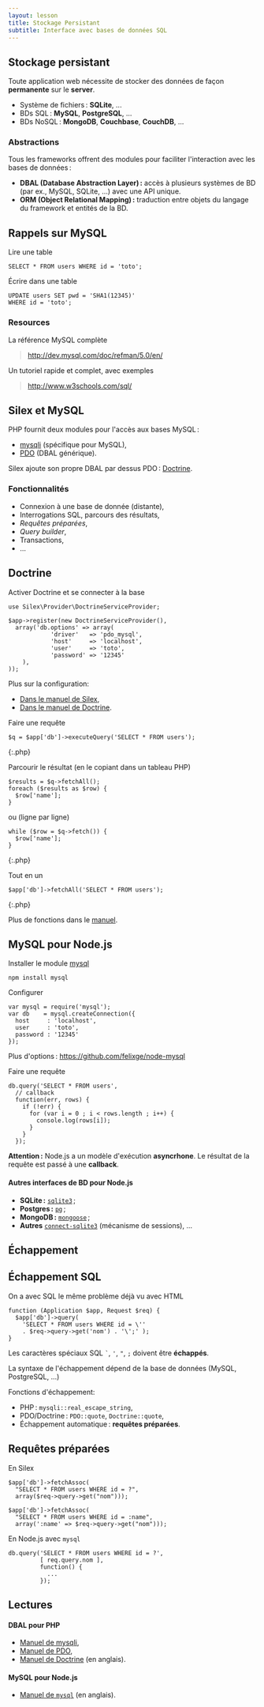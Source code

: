 ```yaml
---
layout: lesson
title: Stockage Persistant
subtitle: Interface avec bases de données SQL
---
```


<section>

## Stockage persistant

Toute application web nécessite de stocker des données de façon
**permanente** sur le **server**.

- Système de fichiers : **SQLite**, ...
- BDs SQL : **MySQL**, **PostgreSQL**, ...
- BDs NoSQL : **MongoDB**, **Couchbase**, **CouchDB**, ...

### Abstractions

Tous les frameworks offrent des modules pour faciliter l'interaction
avec les bases de données :

- **DBAL (Database Abstraction Layer) :** accès à plusieurs systèmes
  de BD (par ex., MySQL, SQLite, ...)  avec une API unique.
- **ORM (Object Relational Mapping) :** traduction entre objets du
  langage du framework et entités de la BD.

</section>
<section>

## Rappels sur MySQL

Lire une table

~~~
SELECT * FROM users WHERE id = 'toto';
~~~

Écrire dans une table

~~~
UPDATE users SET pwd = 'SHA1(12345)'
WHERE id = 'toto';
~~~

### Resources

La référence MySQL complète

> <http://dev.mysql.com/doc/refman/5.0/en/>

Un tutoriel rapide et complet, avec exemples

> <http://www.w3schools.com/sql/>

</section>
<section>

## Silex et MySQL

PHP fournit deux modules pour l'accès aux bases MySQL :

- [mysqli](http://www.php.net/manual/book.mysqli.php) (spécifique pour MySQL),
- [PDO](http://www.php.net/manual/book.pdo.php) (DBAL générique).

Silex ajoute son propre DBAL par dessus PDO :
[Doctrine](http://www.doctrine-project.org/projects/dbal.html).

### Fonctionnalités

- Connexion à une base de donnée (distante),
- Interrogations SQL, parcours des résultats,
- *Requêtes préparées*,
- *Query builder*,
- Transactions,
- ...

</section>
<section>

## Doctrine

Activer Doctrine et se connecter à la base

~~~
use Silex\Provider\DoctrineServiceProvider;

$app->register(new DoctrineServiceProvider(),
  array('db.options' => array(
            'driver'   => 'pdo_mysql',
            'host'     => 'localhost',
			'user'     => 'toto',
			'password' => '12345'
    ),
));
~~~

Plus sur la configuration:

- [Dans le manuel de Silex](http://silex.sensiolabs.org/doc/providers/doctrine.html),
- [Dans le manuel de Doctrine](http://docs.doctrine-project.org/projects/doctrine-dbal/en/latest/reference/configuration.html).

</section>
<section>

Faire une requête

~~~
$q = $app['db']->executeQuery('SELECT * FROM users');
~~~
{:.php}

Parcourir le résultat (en le copiant dans un tableau PHP)

~~~
$results = $q->fetchAll();
foreach ($results as $row) {
  $row['name'];
}
~~~

ou (ligne par ligne)

~~~
while ($row = $q->fetch()) {
  $row['name'];
}
~~~
{:.php}

Tout en un

~~~
$app['db']->fetchAll('SELECT * FROM users');
~~~
{:.php}

Plus de fonctions dans le
[manuel](http://docs.doctrine-project.org/projects/doctrine-dbal/en/latest/reference/data-retrieval-and-manipulation.html).


</section>
<section>

## MySQL pour Node.js

Installer le module [mysql](https://github.com/felixge/node-mysql)

~~~
npm install mysql
~~~

Configurer

~~~
var mysql = require('mysql');
var db    = mysql.createConnection({
  host     : 'localhost',
  user     : 'toto',
  password : '12345'
});
~~~

Plus d'options : <https://github.com/felixge/node-mysql>

</section>
<section>

Faire une requête

~~~
db.query('SELECT * FROM users',
  // callback
  function(err, rows) {
    if (!err) {
      for (var i = 0 ; i < rows.length ; i++) {
        console.log(rows[i]);
      }
	}
  });
~~~

**Attention :** Node.js a un modèle d'exécution **asyncrhone**. Le
résultat de la requête est passé à une **callback**.

#### Autres interfaces de BD pour Node.js

- **SQLite :** [`sqlite3`](https://npmjs.org/package/sqlite3) ;
- **Postgres :** [`pg`](https://npmjs.org/package/pg) ;
- **MongoDB :** [`mongoose`](http://mongoosejs.com/) ;
- **Autres**
  [`connect-sqlite3`](https://npmjs.org/package/connect-sqlite3)
  (mécanisme de sessions), ...


</section>
<section>

# Échappement

</section>
<section>

## Échappement SQL

On a avec SQL le même problème déjà vu avec HTML

~~~
function (Application $app, Request $req) {
  $app['db']->query(
    'SELECT * FROM users WHERE id = \''
    . $req->query->get('nom') . '\';' );
}
~~~

Les caractères spéciaux SQL `` ` ``, `'`, `"`, `;` doivent être
**échappés**.

La syntaxe de l'échappement dépend de la base de données (MySQL,
PostgreSQL, ...)

Fonctions d'échappement:

- PHP : `mysqli::real_escape_string`,
- PDO/Doctrine : `PDO::quote`, `Doctrine::quote`,
- Échappement automatique : **requêtes préparées**.

</section>
<section>

## Requêtes préparées

En Silex

~~~
$app['db']->fetchAssoc(
  "SELECT * FROM users WHERE id = ?",
  array($req->query->get("nom")));
~~~

~~~
$app['db']->fetchAssoc(
  "SELECT * FROM users WHERE id = :name",
  array(':name' => $req->query->get("nom")));
~~~

En Node.js avec `mysql`

~~~
db.query('SELECT * FROM users WHERE id = ?',
         [ req.query.nom ],
		 function() {
           ...
         });
~~~

</section>
<section>

## Lectures

#### DBAL pour PHP

- [Manuel de mysqli](http://www.php.net/manual/book.mysqli.php),
- [Manuel de PDO](http://www.php.net/manual/book.pdo.php),
- [Manuel de Doctrine](http://docs.doctrine-project.org/projects/doctrine-dbal/) (en anglais).

#### MySQL pour Node.js

- [Manuel de `mysql`](https://github.com/felixge/node-mysql) (en anglais).

</section>
